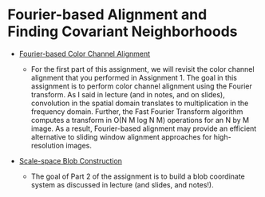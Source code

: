# Fourier-based Alignment and Finding Covariant Neighborhoods

- [Fourier-based Color Channel Alignment](https://gitlab.engr.illinois.edu/hongboz2/computer_vision/-/tree/main/assignment_2/fourier-based_color_channel_alignment)

  - For the first part of this assignment, we will revisit the color channel 
  alignment that you performed in Assignment 1. The goal in this assignment 
  is to perform color channel alignment using the Fourier transform. 
  As I said in lecture (and in notes, and on slides), convolution in the spatial 
  domain translates to multiplication in the frequency domain. Further, the Fast 
  Fourier Transform algorithm computes a transform in O(N M log N M) operations 
  for an N by M image. As a result, Fourier-based alignment may provide an 
  efficient alternative to sliding window alignment approaches for high-resolution images.

- [Scale-space Blob Construction](https://gitlab.engr.illinois.edu/hongboz2/computer_vision/-/tree/main/assignment_2/scale-space_blob_construction)

  - The goal of Part 2 of the assignment is to build a blob coordinate system as 
  discussed in lecture (and slides, and notes!).
